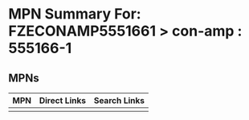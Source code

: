 



# MPN Summary For: FZECONAMP5551661 > con-amp : 555166-1

## MPNs
  

|MPN|Direct Links|Search Links|
| :--- | :--- | :--- |
||||
